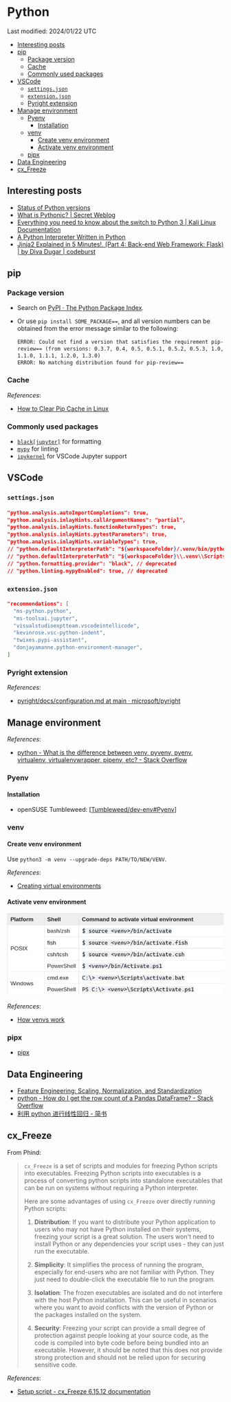 # Python

Last modified: 2024/01/22 UTC

- [Interesting posts](#interesting-posts)
- [pip](#pip)
  - [Package version](#package-version)
  - [Cache](#cache)
  - [Commonly used packages](#commonly-used-packages)
- [VSCode](#vscode)
  - [`settings.json`](#settingsjson)
  - [`extension.json`](#extensionjson)
  - [Pyright extension](#pyright-extension)
- [Manage environment](#manage-environment)
  - [Pyenv](#pyenv)
    - [Installation](#installation)
  - [venv](#venv)
    - [Create venv environment](#create-venv-environment)
    - [Activate venv environment](#activate-venv-environment)
  - [pipx](#pipx)
- [Data Engineering](#data-engineering)
- [cx\_Freeze](#cx_freeze)

## Interesting posts

- [Status of Python versions](https://devguide.python.org/versions/)
- [What is Pythonic? \| Secret Weblog](https://blog.startifact.com/posts/older/what-is-pythonic/)
- [Everything you need to know about the switch to Python 3 | Kali Linux Documentation](https://www.kali.org/docs/general-use/python3-transition/)
- [A Python Interpreter Written in Python](https://aosabook.org/en/500L/a-python-interpreter-written-in-python.html)
- [Jinja2 Explained in 5 Minutes!. (Part 4: Back-end Web Framework: Flask) \| by Diva Dugar \| codeburst](https://codeburst.io/jinja-2-explained-in-5-minutes-88548486834e)

## pip

### Package version

- Search on [PyPI · The Python Package Index](https://pypi.org/).
- Or use `pip install SOME_PACKAGE==`, and all version numbers can be obtained from the error message similar to the following:

  ```text
  ERROR: Could not find a version that satisfies the requirement pip-review== (from versions: 0.3.7, 0.4, 0.5, 0.5.1, 0.5.2, 0.5.3, 1.0, 1.1.0, 1.1.1, 1.2.0, 1.3.0)
  ERROR: No matching distribution found for pip-review==
  ```

### Cache

*References*:

- [How to Clear Pip Cache in Linux](https://linuxhandbook.com/clear-pip-cache/)

### Commonly used packages

- [`black[jupyter]`](https://black.readthedocs.io/en/stable/getting_started.html#installation) for formatting
- [`mypy`](https://mypy.readthedocs.io/en/stable/getting_started.html#installing-and-running-mypy) for linting
- [`ipykernel`](https://ipython.readthedocs.io/en/stable/install/kernel_install.html#kernels-for-python-2-and-3) for VSCode Jupyter support

## VSCode

### `settings.json`

```json
"python.analysis.autoImportCompletions": true,
"python.analysis.inlayHints.callArgumentNames": "partial",
"python.analysis.inlayHints.functionReturnTypes": true,
"python.analysis.inlayHints.pytestParameters": true,
"python.analysis.inlayHints.variableTypes": true,
// "python.defaultInterpreterPath": "${workspaceFolder}/.venv/bin/python",
// "python.defaultInterpreterPath": "${workspaceFolder}\\.venv\\Scripts\\python.exe",
// "python.formatting.provider": "black", // deprecated
// "python.linting.mypyEnabled": true, // deprecated
```

### `extension.json`

```json
"recommendations": [
  "ms-python.python",
  "ms-toolsai.jupyter",
  "visualstudioexptteam.vscodeintellicode",
  "kevinrose.vsc-python-indent",
  "twixes.pypi-assistant",
  "donjayamanne.python-environment-manager",
]
```

### Pyright extension

*References*:

- [pyright/docs/configuration.md at main · microsoft/pyright](https://github.com/microsoft/pyright/blob/main/docs/configuration.md)

## Manage environment

*References*:

- [python - What is the difference between venv, pyvenv, pyenv, virtualenv, virtualenvwrapper, pipenv, etc? - Stack Overflow](https://stackoverflow.com/questions/41573587/what-is-the-difference-between-venv-pyvenv-pyenv-virtualenv-virtualenvwrappe)

### Pyenv

#### Installation

- openSUSE Tumbleweed: [[Tumbleweed/dev-env#Pyenv]]

### venv

#### Create venv environment

Use `python3 -m venv --upgrade-deps PATH/TO/NEW/VENV`.

*References*:

- [Creating virtual environments](https://docs.python.org/3/library/venv.html#creating-virtual-environments)

#### Activate venv environment

![venv_activate](attachments/Python/venv_activate.png)

*References*:

- [How venvs work](https://docs.python.org/3/library/venv.html#how-venvs-work)

### pipx

- [pipx](https://pypa.github.io/pipx/)

## Data Engineering

- [Feature Engineering: Scaling, Normalization, and Standardization](https://www.analyticsvidhya.com/blog/2020/04/feature-scaling-machine-learning-normalization-standardization/)
- [python - How do I get the row count of a Pandas DataFrame? - Stack Overflow](https://stackoverflow.com/questions/15943769/how-do-i-get-the-row-count-of-a-pandas-dataframe)
- [利用 python 进行线性回归 - 简书](https://www.jianshu.com/p/e55a8c9e4b56)

## cx_Freeze

From Phind:

> `cx_Freeze` is a set of scripts and modules for freezing Python scripts into executables. Freezing Python scripts into executables is a process of converting python scripts into standalone executables that can be run on systems without requiring a Python interpreter.
>
> Here are some advantages of using `cx_Freeze` over directly running Python scripts:
>
> 1. **Distribution**: If you want to distribute your Python application to users who may not have Python installed on their systems, freezing your script is a great solution. The users won't need to install Python or any dependencies your script uses - they can just run the executable.
>
> 2. **Simplicity**: It simplifies the process of running the program, especially for end-users who are not familiar with Python. They just need to double-click the executable file to run the program.
>
> 3. **Isolation**: The frozen executables are isolated and do not interfere with the host Python installation. This can be useful in scenarios where you want to avoid conflicts with the version of Python or the packages installed on the system.
>
> 4. **Security**: Freezing your script can provide a small degree of protection against people looking at your source code, as the code is compiled into byte code before being bundled into an executable. However, it should be noted that this does not provide strong protection and should not be relied upon for securing sensitive code.

*References*:

- [Setup script - cx_Freeze 6.15.12 documentation](https://cx-freeze.readthedocs.io/en/stable/setup_script.html)

[//begin]: # "Autogenerated link references for markdown compatibility"
[Tumbleweed/dev-env#Pyenv]: ../notes-OS/Linux/openSUSE/Tumbleweed/dev-env.md "OpenSUSE Tumbleweed Development Environment"
[//end]: # "Autogenerated link references"
